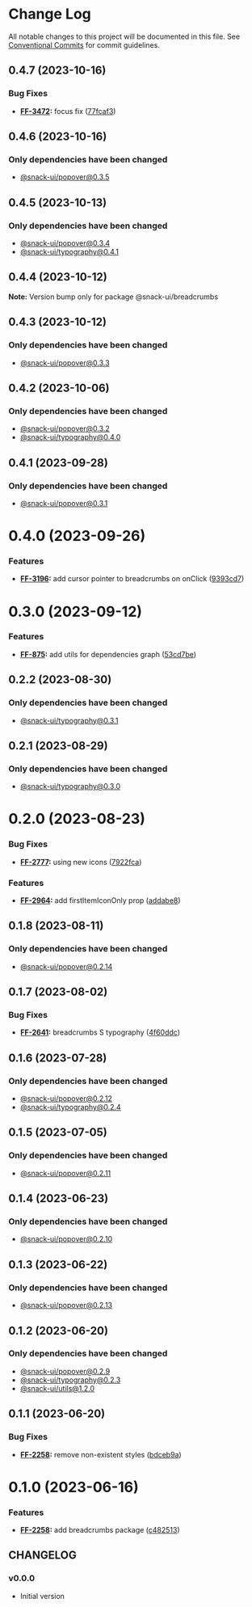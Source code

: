 # Change Log

All notable changes to this project will be documented in this file.
See [Conventional Commits](https://conventionalcommits.org) for commit guidelines.

## 0.4.7 (2023-10-16)


### Bug Fixes

* **[FF-3472](https://jira.sbercloud.tech/browse/FF-3472):** focus fix ([77fcaf3](https://git.sbercloud.tech/sbercloud-ui/tokens-design-system/snack-uikit/commits/77fcaf347cda8bcc088425db561da9ca80a091d9))





## 0.4.6 (2023-10-16)

### Only dependencies have been changed
* [@snack-ui/popover@0.3.5](https://git.sbercloud.tech/sbercloud-ui/tokens-design-system/snack-uikit/-/blob/master/packages/popover/CHANGELOG.md)





## 0.4.5 (2023-10-13)

### Only dependencies have been changed
* [@snack-ui/popover@0.3.4](https://git.sbercloud.tech/sbercloud-ui/tokens-design-system/snack-uikit/-/blob/master/packages/popover/CHANGELOG.md)
* [@snack-ui/typography@0.4.1](https://git.sbercloud.tech/sbercloud-ui/tokens-design-system/snack-uikit/-/blob/master/packages/typography/CHANGELOG.md)





## 0.4.4 (2023-10-12)

**Note:** Version bump only for package @snack-ui/breadcrumbs





## 0.4.3 (2023-10-12)

### Only dependencies have been changed
* [@snack-ui/popover@0.3.3](https://git.sbercloud.tech/sbercloud-ui/tokens-design-system/snack-uikit/-/blob/master/packages/popover/CHANGELOG.md)





## 0.4.2 (2023-10-06)

### Only dependencies have been changed
* [@snack-ui/popover@0.3.2](https://git.sbercloud.tech/sbercloud-ui/tokens-design-system/snack-uikit/-/blob/master/packages/popover/CHANGELOG.md)
* [@snack-ui/typography@0.4.0](https://git.sbercloud.tech/sbercloud-ui/tokens-design-system/snack-uikit/-/blob/master/packages/typography/CHANGELOG.md)





## 0.4.1 (2023-09-28)

### Only dependencies have been changed
* [@snack-ui/popover@0.3.1](https://git.sbercloud.tech/sbercloud-ui/tokens-design-system/snack-uikit/-/blob/master/packages/popover/CHANGELOG.md)





# 0.4.0 (2023-09-26)


### Features

* **[FF-3196](https://jira.sbercloud.tech/browse/FF-3196):** add cursor pointer to breadcrumbs on onClick ([9393cd7](https://git.sbercloud.tech/sbercloud-ui/tokens-design-system/snack-uikit/commits/9393cd73f9f79a28fb0d913fd32982efa84e1d4d))





# 0.3.0 (2023-09-12)


### Features

* **[FF-875](https://jira.sbercloud.tech/browse/FF-875):** add utils for dependencies graph ([53cd7be](https://git.sbercloud.tech/sbercloud-ui/tokens-design-system/snack-uikit/commits/53cd7be638f01e573cb52b2417a39f4df4f6089b))





## 0.2.2 (2023-08-30)

### Only dependencies have been changed
* [@snack-ui/typography@0.3.1](https://git.sbercloud.tech/sbercloud-ui/tokens-design-system/snack-uikit/-/blob/master/packages/typography/CHANGELOG.md)





## 0.2.1 (2023-08-29)

### Only dependencies have been changed
* [@snack-ui/typography@0.3.0](https://git.sbercloud.tech/sbercloud-ui/tokens-design-system/snack-uikit/-/blob/master/packages/typography/CHANGELOG.md)





# 0.2.0 (2023-08-23)


### Bug Fixes

* **[FF-2777](https://jira.sbercloud.tech/browse/FF-2777):** using new icons ([7922fca](https://git.sbercloud.tech/sbercloud-ui/tokens-design-system/snack-uikit/commits/7922fca103293299554fe07d607ca54b3b571e66))


### Features

* **[FF-2964](https://jira.sbercloud.tech/browse/FF-2964):** add firstItemIconOnly prop ([addabe8](https://git.sbercloud.tech/sbercloud-ui/tokens-design-system/snack-uikit/commits/addabe866755ffca70b53abd7a41aebe1f9f1088))





## 0.1.8 (2023-08-11)

### Only dependencies have been changed
* [@snack-ui/popover@0.2.14](https://git.sbercloud.tech/sbercloud-ui/tokens-design-system/snack-uikit/-/blob/master/packages/popover/CHANGELOG.md)





## 0.1.7 (2023-08-02)


### Bug Fixes

* **[FF-2641](https://jira.sbercloud.tech/browse/FF-2641):** breadcrumbs S typography ([4f60ddc](https://git.sbercloud.tech/sbercloud-ui/tokens-design-system/snack-uikit/commits/4f60ddc87510bf335a74ffa8c5bf569298bebd0c))





## 0.1.6 (2023-07-28)

### Only dependencies have been changed
* [@snack-ui/popover@0.2.12](https://git.sbercloud.tech/sbercloud-ui/tokens-design-system/snack-uikit/-/blob/master/packages/popover/CHANGELOG.md)
* [@snack-ui/typography@0.2.4](https://git.sbercloud.tech/sbercloud-ui/tokens-design-system/snack-uikit/-/blob/master/packages/typography/CHANGELOG.md)





## 0.1.5 (2023-07-05)

### Only dependencies have been changed
* [@snack-ui/popover@0.2.11](https://git.sbercloud.tech/sbercloud-ui/tokens-design-system/snack-uikit/-/blob/master/packages/popover/CHANGELOG.md)





## 0.1.4 (2023-06-23)

### Only dependencies have been changed
* [@snack-ui/popover@0.2.10](https://git.sbercloud.tech/sbercloud-ui/tokens-design-system/snack-uikit/-/blob/master/packages/popover/CHANGELOG.md)





## 0.1.3 (2023-06-22)

### Only dependencies have been changed
* [@snack-ui/popover@0.2.13](https://git.sbercloud.tech/sbercloud-ui/tokens-design-system/snack-uikit/-/blob/master/packages/popover/CHANGELOG.md)





## 0.1.2 (2023-06-20)

### Only dependencies have been changed
* [@snack-ui/popover@0.2.9](https://git.sbercloud.tech/sbercloud-ui/tokens-design-system/snack-uikit/-/blob/master/packages/popover/CHANGELOG.md)
* [@snack-ui/typography@0.2.3](https://git.sbercloud.tech/sbercloud-ui/tokens-design-system/snack-uikit/-/blob/master/packages/typography/CHANGELOG.md)
* [@snack-ui/utils@1.2.0](https://git.sbercloud.tech/sbercloud-ui/tokens-design-system/snack-uikit/-/blob/master/packages/utils/CHANGELOG.md)





## 0.1.1 (2023-06-20)


### Bug Fixes

* **[FF-2258](https://jira.sbercloud.tech/browse/FF-2258):** remove non-existent styles ([bdceb9a](https://git.sbercloud.tech/sbercloud-ui/tokens-design-system/snack-uikit/commits/bdceb9a0d049388d3d33fa9ff20802a2479fdc8a))





# 0.1.0 (2023-06-16)


### Features

* **[FF-2258](https://jira.sbercloud.tech/browse/FF-2258):** add breadcrumbs package ([c482513](https://git.sbercloud.tech/sbercloud-ui/tokens-design-system/snack-uikit/commits/c482513be90aebc346a3fe9653ea4059dcae6770))





## CHANGELOG

### v0.0.0

- Initial version
